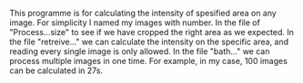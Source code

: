 This programme is for calculating the intensity of spesified area on any image.
For simplicity I named my images with number.
In the file of "Process...size" to see if we have cropped the right area as we expected.
In the file "retreive..." we can calculate the intensity on the specific area, and reading every single image is only allowed.
In the file "bath..." we can process multiple images in one time. For example, in my case, 100 images can be calculated in 27s.
